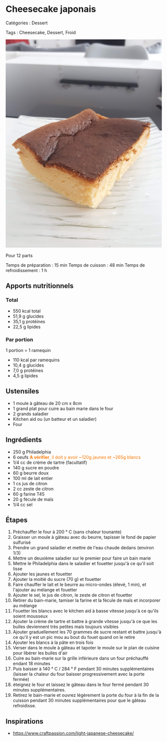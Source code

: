 # Cheesecake japonais

Catégories : Dessert

Tags : Cheesecake, Dessert, Froid

![Cheesecake japonais](./Cheesecake_japonais.jpg)

Pour 12 parts

Temps de préparation : 15 min
Temps de cuisson : 48 min
Temps de refroidissement : 1 h

## Apports nutritionnels

### Total

* 550 kcal total
* 51,9 g glucides
* 35,1 g protéines
* 22,5 g lipides

### Par portion

1 portion = 1 ramequin

* 110 kcal par ramequins
* 10,4 g glucides
* 7,0 g protéines
* 4,5 g lipides

## Ustensiles

* 1 moule à gâteau de 20 cm x 8cm
* 1 grand plat pour cuire au bain marie dans le four
* 2 grands saladier
* Kitchen aid ou (un batteur et un saladier)
* Four

## Ingrédients

* 250 g Philadelphia
* 6 oeufs <span style="color:#F87805">**A vérifier**, il doit y avoir ~120g jaunes et ~265g blancs</span>
* 1/4 cc de crème de tartre (facultatif)
* 140 g sucre en poudre
* 60 g beurre doux
* 100 ml de lait entier
* 1 cs jus de citron
* 2 cc zeste de citron
* 60 g farine T45
* 20 g fécule de maïs
* 1/4 cc sel

## Étapes

1. Préchauffer le four à 200 ° C (sans chaleur tounante)
2. Graisser un moule à gâteau avec du beurre, tapisser le fond de papier sulfurisé
3. Prendre un grand saladier et mettre de l'eau chaude dedans (environ 1/3)
4. Mettre un deuxième saladier sur le premier pour faire un bain marie
5. Mettre le Philadelphia dans le saladier et fouetter jusqu'à ce qu'il soit lisse
6. Ajouter les jaunes et fouetter
7. Ajouter la moitié du sucre (70 g) et fouetter
8. Faire chauffer le lait et le beurre au micro-ondes (élevé, 1 min), et l'ajouter au mélange et fouetter
9. Ajouter le sel, le jus de citron, le zeste de citron et fouetter
10. Retirer du bain-marie, tamiser la farine et la fécule de maïs et incorporer au mélange
11. Fouetter les blancs avec le kitchen aid à basse vitesse jusqu'à ce qu'ils soient mousseux
12. Ajouter la crème de tartre et battre à grande vitesse jusqu'à ce que les bulles deviennent très petites mais toujours visibles
13. Ajouter graduellement les 70 grammes de sucre restant et battre jusqu'à ce qu'il y est un pic mou au bout du fouet quand on le retire
14. Ajouter les blancs à la pâte en trois fois
15. Verser dans le moule à gâteau et tapoter le moule sur le plan de cuisine pour libérer les bulles d'air
16. Cuire au bain-marie sur la grille inférieure dans un four préchauffé endant 18 minutes
17. Puis baisser à 140 ° C / 284 ° F pendant 30 minutes supplémentaires (laisser la chaleur du four baisser progressivement avec la porte fermée)
18. éteignez le four et laissez le gâteau dans le four fermé pendant 30 minutes supplémentaires.
19. Retirez le bain-marie et ouvrez légèrement la porte du four à la fin de la cuisson pendant 30 minutes supplémentaires pour que le gâteau refroidisse.

## Inspirations

* https://www.craftpassion.com/light-japanese-cheesecake/